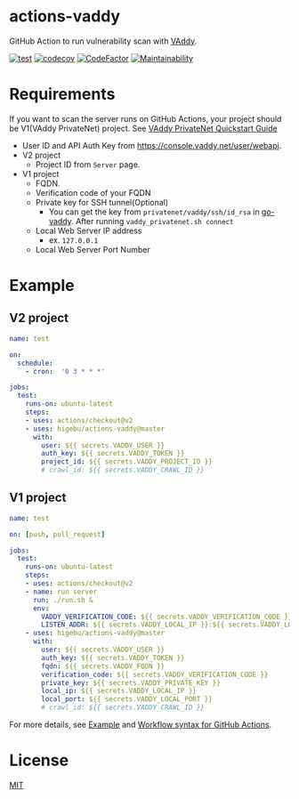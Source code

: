# actions-vaddy

GitHub Action to run vulnerability scan with [VAddy](https://vaddy.net/).

[![test](https://github.com/higebu/actions-vaddy/workflows/test/badge.svg)](https://github.com/higebu/actions-vaddy/actions)
[![codecov](https://codecov.io/gh/higebu/actions-vaddy/branch/master/graph/badge.svg)](https://codecov.io/gh/higebu/actions-vaddy)
[![CodeFactor](https://www.codefactor.io/repository/github/higebu/actions-vaddy/badge)](https://www.codefactor.io/repository/github/higebu/actions-vaddy)
[![Maintainability](https://api.codeclimate.com/v1/badges/61850855568e055c7624/maintainability)](https://codeclimate.com/github/higebu/actions-vaddy/maintainability)

# Requirements

If you want to scan the server runs on GitHub Actions, your project should be V1(VAddy PrivateNet) project. See [VAddy PrivateNet Quickstart Guide](https://support.vaddy.net/hc/en-us/sections/115002520287-VAddy-PrivateNet-Quickstart-Guide)

* User ID and API Auth Key from https://console.vaddy.net/user/webapi.
* V2 project
    * Project ID from `Server` page.
* V1 project
    * FQDN.
    * Verification code of your FQDN
    * Private key for SSH tunnel(Optional)
        * You can get the key from `privatenet/vaddy/ssh/id_rsa` in [go-vaddy](https://github.com/vaddy/go-vaddy). After running `vaddy_privatenet.sh connect`
    * Local Web Server IP address
        * ex. `127.0.0.1`
    * Local Web Server Port Number

# Example

## V2 project

```yaml
name: test

on:
  schedule:
    - cron:  '0 3 * * *'

jobs:
  test:
    runs-on: ubuntu-latest
    steps:
    - uses: actions/checkout@v2
    - uses: higebu/actions-vaddy@master
      with:
        user: ${{ secrets.VADDY_USER }}
        auth_key: ${{ secrets.VADDY_TOKEN }}
        project_id: ${{ secrets.VADDY_PROJECT_ID }}
        # crawl_id: ${{ secrets.VADDY_CRAWL_ID }}
```

## V1 project

```yaml
name: test

on: [push, pull_request]

jobs:
  test:
    runs-on: ubuntu-latest
    steps:
    - uses: actions/checkout@v2
    - name: run server
      run: ./run.sh &
      env:
        VADDY_VERIFICATION_CODE: ${{ secrets.VADDY_VERIFICATION_CODE }}
        LISTEN_ADDR: ${{ secrets.VADDY_LOCAL_IP }}:${{ secrets.VADDY_LOCAL_PORT }}
    - uses: higebu/actions-vaddy@master
      with:
        user: ${{ secrets.VADDY_USER }}
        auth_key: ${{ secrets.VADDY_TOKEN }}
        fqdn: ${{ secrets.VADDY_FQDN }}
        verification_code: ${{ secrets.VADDY_VERIFICATION_CODE }}
        private_key: ${{ secrets.VADDY_PRIVATE_KEY }}
        local_ip: ${{ secrets.VADDY_LOCAL_IP }}
        local_port: ${{ secrets.VADDY_LOCAL_PORT }}
        # crawl_id: ${{ secrets.VADDY_CRAWL_ID }}
```

For more details, see [Example](https://github.com/higebu/actions-vaddy-example) and [Workflow syntax for GitHub Actions](https://help.github.com/en/actions/reference/workflow-syntax-for-github-actions).

# License

[MIT](LICENSE)